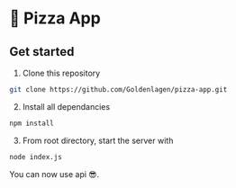 # 🍕 Pizza App

## Get started
1. Clone this repository
```bash
git clone https://github.com/Goldenlagen/pizza-app.git
```
2. Install all dependancies
```bash
npm install
```
3. From root directory, start the server with
```bash
node index.js
```

You can now use api 😎.